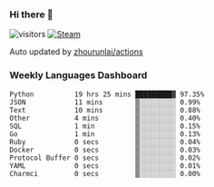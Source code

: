 ### Hi there 👋

![visitors](https://visitor-badge.glitch.me/badge?page_id=zhourunlai)
[![Steam](https://img.shields.io/badge/dynamic/json?label=Steam&query=%24.data.totalSubs&url=https%3A%2F%2Fapi.spencerwoo.com%2Fsubstats%2F%3Fsource%3DsteamGames%26queryKey%3D76561198285156854&suffix=%20Games&logo=steam&labelColor=134375&color=0b1a37&longCache=true)](http://steamcommunity.com/profiles/76561198285156854)

Auto updated by <a href="https://github.com/zhourunlai/zhourunlai/actions" target="_blank">zhourunlai/actions</a>

### Weekly Languages Dashboard

<!--PART:wakatime-->
```text
Python          19 hrs 25 mins █████████▓ 97.35%
JSON            11 mins        ▒░░░░░░░░░ 0.99%
Text            10 mins        ▒░░░░░░░░░ 0.88%
Other           4 mins         ▒░░░░░░░░░ 0.40%
SQL             1 min          ▒░░░░░░░░░ 0.15%
Go              1 min          ▒░░░░░░░░░ 0.13%
Ruby            0 secs         ▒░░░░░░░░░ 0.04%
Docker          0 secs         ▒░░░░░░░░░ 0.03%
Protocol Buffer 0 secs         ▒░░░░░░░░░ 0.02%
YAML            0 secs         ▒░░░░░░░░░ 0.01%
Charmci         0 secs         ▒░░░░░░░░░ 0.00%
```
<!--PART:wakatime-->
